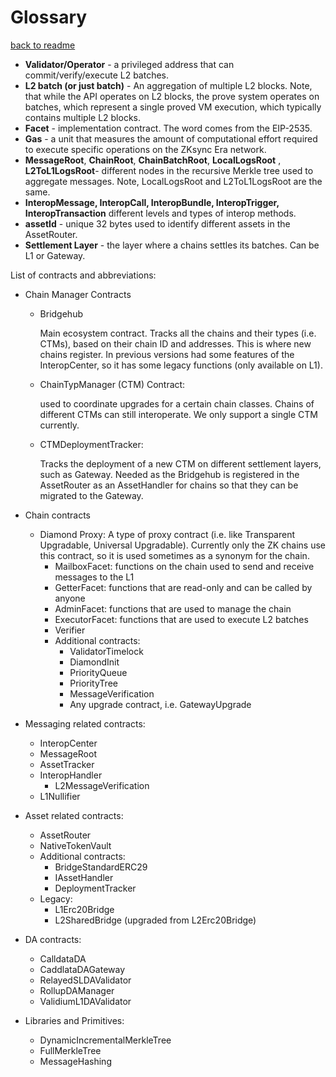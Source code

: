 # Glossary

[back to readme](./README.md)

- **Validator/Operator** - a privileged address that can commit/verify/execute L2 batches.
- **L2 batch (or just batch)** - An aggregation of multiple L2 blocks. Note, that while the API operates on L2 blocks,
  the prove system operates on batches, which represent a single proved VM execution, which typically contains multiple
  L2 blocks.
- **Facet** - implementation contract. The word comes from the EIP-2535.
- **Gas** - a unit that measures the amount of computational effort required to execute specific operations on the
  ZKsync Era network.
- **MessageRoot**, **ChainRoot**, **ChainBatchRoot**, **LocalLogsRoot** , **L2ToL1LogsRoot**- different nodes in the recursive Merkle tree used to aggregate messages. Note, LocalLogsRoot and L2ToL1LogsRoot are the same. 
- **InteropMessage, InteropCall, InteropBundle, InteropTrigger, InteropTransaction** different levels and types of interop methods.
- **assetId** - unique 32 bytes used to identify different assets in the AssetRouter.
- **Settlement Layer** - the layer where a chains settles its batches. Can be L1 or Gateway.

List of contracts and abbreviations:
- Chain Manager Contracts
  - Bridgehub

    Main ecosystem contract. Tracks all the chains and their types (i.e. CTMs), based on their chain ID and addresses. This is where new chains register. In previous versions had some features of the InteropCenter, so it has some legacy functions (only available on L1). 

  - ChainTypManager (CTM) Contract: 
  
    used to coordinate upgrades for a certain chain classes. Chains of different CTMs can still interoperate. We only support a single CTM currently. 
  
  - CTMDeploymentTracker: 

    Tracks the deployment of a new CTM on different settlement layers, such as Gateway. Needed as the Bridgehub is registered in the AssetRouter as an AssetHandler for chains so that they can be migrated to the Gateway.

- Chain contracts
  - Diamond Proxy: A type of proxy contract (i.e. like Transparent Upgradable, Universal Upgradable). Currently only the ZK chains use this contract, so it is used sometimes as a synonym for the chain.
    - MailboxFacet: functions on the chain used to send and receive messages to the L1
    - GetterFacet: functions that are read-only and can be called by anyone
    - AdminFacet: functions that are used to manage the chain
    - ExecutorFacet: functions that are used to execute L2 batches
    - Verifier
    - Additional contracts:
      - ValidatorTimelock
      - DiamondInit
      - PriorityQueue
      - PriorityTree
      - MessageVerification
      - Any upgrade contract, i.e. GatewayUpgrade

- Messaging related contracts:
  - InteropCenter
  - MessageRoot
  - AssetTracker
  - InteropHandler
    -  L2MessageVerification  
  - L1Nullifier

- Asset related contracts:
  - AssetRouter
  - NativeTokenVault
  - Additional contracts:
    - BridgeStandardERC29
    - IAssetHandler
    - DeploymentTracker
  - Legacy: 
    - L1Erc20Bridge
    - L2SharedBridge (upgraded from L2Erc20Bridge)

- DA contracts: 
  - CalldataDA
  - CaddlataDAGateway
  - RelayedSLDAValidator
  - RollupDAManager
  - ValidiumL1DAValidator

- Libraries and Primitives: 
  - DynamicIncrementalMerkleTree
  - FullMerkleTree
  - MessageHashing